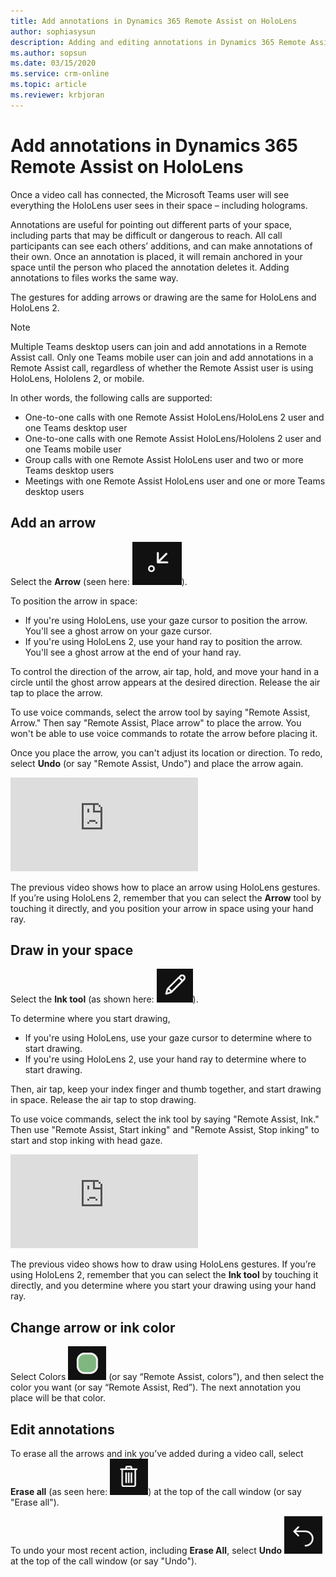 ```yaml
---
title: Add annotations in Dynamics 365 Remote Assist on HoloLens
author: sophiasysun
description: Adding and editing annotations in Dynamics 365 Remote Assist on HoloLens 
ms.author: sopsun
ms.date: 03/15/2020
ms.service: crm-online
ms.topic: article
ms.reviewer: krbjoran
---
```

# Add annotations in Dynamics 365 Remote Assist on HoloLens

Once a video call has connected, the Microsoft Teams user will see everything the HoloLens user sees in their space – including holograms. 

Annotations are useful for pointing out different parts of your space, including parts that may be difficult or dangerous to reach. All call participants can see each others’ additions, and can make annotations of their own. Once an annotation is placed, it will remain anchored in your space until the person who placed the annotation deletes it. Adding annotations to files works the same way.

The gestures for adding arrows or drawing are the same for HoloLens and HoloLens 2.

> [!Note]
> Multiple Teams desktop users can join and add annotations in a Remote Assist call. Only one Teams mobile user can join and add annotations in a Remote Assist call, regardless of whether the Remote Assist user is using HoloLens, Hololens 2, or mobile.
>
> In other words, the following calls are supported:
> - One-to-one calls with one Remote Assist HoloLens/HoloLens 2 user and one Teams desktop user
> - One-to-one calls with one Remote Assist HoloLens/Hololens 2 user and one Teams mobile user
> - Group calls with one Remote Assist HoloLens user and two or more Teams desktop users
> - Meetings with one Remote Assist HoloLens user and one or more Teams desktop users

## Add an arrow 

Select the **Arrow** (seen here: ![Graphic showing the arrow icon.](media/RAHL_Arrow.png)). 

To position the arrow in space:

- If you're using HoloLens, use your gaze cursor to position the arrow. You'll see a ghost arrow on your gaze cursor.  
- If you're using HoloLens 2, use your hand ray to position the arrow. You'll see a ghost arrow at the end of your hand ray.

To control the direction of the arrow, air tap, hold, and move your hand in a circle until the ghost arrow appears at the desired direction. Release the air tap to place the arrow.

To use voice commands, select the arrow tool by saying "Remote Assist, Arrow." Then say "Remote Assist, Place arrow" to place the arrow. You won't be able to use voice commands to rotate the arrow before placing it.

Once you place the arrow, you can't adjust its location or direction. To redo, select **Undo** (or say "Remote Assist, Undo") and place the arrow again.

<iframe src="https://www.microsoft.com/videoplayer/embed/RE2F9qy" frameborder="0" allowfullscreen=""></iframe>

The previous video shows how to place an arrow using HoloLens gestures. If you’re using HoloLens 2, remember that you can select the **Arrow** tool by touching it directly, and you position your arrow in space using your hand ray. 

## Draw in your space

Select the **Ink tool** (as shown here: ![Graphic showing the ink icon.](media/RAHL_Ink.png)).

To determine where you start drawing,
- If you're using HoloLens, use your gaze cursor to determine where to start drawing.
- If you're using HoloLens 2, use your hand ray to determine where to start drawing.  

Then, air tap, keep your index finger and thumb together, and start drawing in space. Release the air tap to stop drawing. 

To use voice commands, select the ink tool by saying "Remote Assist, Ink." Then use "Remote Assist, Start inking" and "Remote Assist, Stop inking" to start and stop inking with head gaze. 

<iframe src="https://www.microsoft.com/videoplayer/embed/RE2F9qs" frameborder="0" allowfullscreen=""></iframe>

The previous video shows how to draw using HoloLens gestures. If you’re using HoloLens 2, remember that you can select the **Ink tool** by touching it directly, and you determine where you start your drawing using your hand ray. 

## Change arrow or ink color

Select Colors ![Color](media/RAHL_Color.png "Color") (or say “Remote Assist, colors”), and then select the color you want (or say “Remote Assist, Red”). The next annotation you place will be that color.

## Edit annotations

To erase all the arrows and ink you’ve added during a video call, select **Erase all** (as seen here: ![Graphic showing the "erase all" icon, which looks like a trash can.](media/RAHL_Trash.png)) at the top of the call window (or say "Erase all").

To undo your most recent action, including **Erase All**, select **Undo** ![Graphic showing the undo icon.](media/RAHL_Undo.png) at the top of the call window (or say "Undo").

